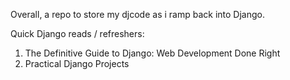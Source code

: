 Overall, a repo to store my djcode as i ramp back into Django.

Quick Django reads / refreshers:
 1. The Definitive Guide to Django: Web Development Done Right
 2. Practical Django Projects
